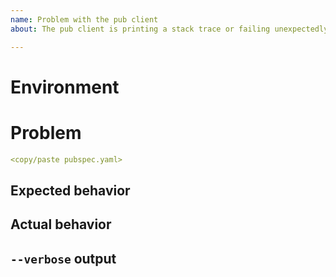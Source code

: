 ```yaml
---
name: Problem with the pub client
about: The pub client is printing a stack trace or failing unexpectedly.

---
```


# Environment

<!--
Describe anything relevant to the issue you are seeing. Consider including:
- Dart/Flutter version (run `dart --version` or `flutter --version`):
- OS kind and version (e.g. "Windows 10, version 1809" or "macOS 12.4"):
- In case of network issues
  * consider running https://github.com/dart-lang/pub-dev/blob/master/app/bin/tools/check_domain_access.dart
  and adding the output.
- Are you using the Chinese community mirror or a corporate firewall?

Please use [code fences](https://help.github.com/en/github/writing-on-github/creating-and-highlighting-code-blocks) 
when posting logs or code, for large log files please attach them or use a [gist](https://gist.github.com/)

  Resources:
  https://flutter.dev/community/china
  https://www.dart.dev/tools/pub/troubleshoot#pub-get-fails-from-behind-a-corporate-firewall
-->

# Problem

<!--
  Please describe the problem in detail, including the specific command that is
  failing.

  Was the problem with a specific package you were trying to fetch?

  If relevant, what does the `pubspec.yaml` file for your project look like:
-->

```yaml
<copy/paste pubspec.yaml>
```

## Expected behavior

<!--
  What did you expect the result of the command to be?
-->

## Actual behavior

<!--
  What actually happened?
-->

## `--verbose` output

<!--
Consider attaching the full output run with `--verbose` if relevant.

https://docs.github.com/en/get-started/writing-on-github/working-with-advanced-formatting/attaching-files
-->

